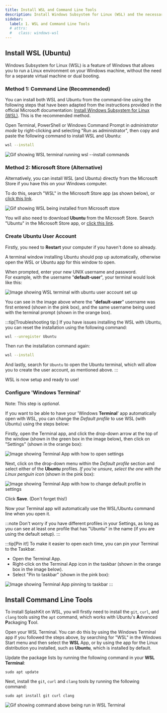 ```yaml
---
title: Install WSL and Command Line Tools
description: Install Windows Subsystem for Linux (WSL) and the necessary command line tools for SplashKit on Windows.
sidebar:
  label: 1. WSL and Command Line Tools
  # attrs:
  #   class: windows-wsl
---
```


## Install WSL (Ubuntu)

Windows Subsystem for Linux (WSL) is a feature of Windows that allows you to run a Linux environment on your Windows machine, without the need for a separate virtual machine or dual booting.

### Method 1: Command Line (Recommended)

You can install both WSL and Ubuntu from the command-line using the following steps that have been adapted from the instructions provided in the official Microsoft documentation: [Install Windows Subsystem for Linux (WSL)](https://learn.microsoft.com/en-us/windows/wsl/install). This is the recommended method.

Open Terminal, PowerShell or Windows Command Prompt in *administrator mode* by right-clicking and selecting "Run as administrator", then copy and paste the following command to install WSL and Ubuntu:

```bash
wsl --install
```

![Gif showing WSL terminal running wsl --install commands](/gifs/windows/wsl-terminal.gif)

### Method 2: Microsoft Store (Alternative)

Alternatively, you can install WSL (and Ubuntu) directly from the Microsoft Store if you have this on your Windows computer.

To do this, search "WSL" in the Microsoft Store app (as shown below), or [click this link](https://apps.microsoft.com/store/detail/9P9TQF7MRM4R).

![Gif showing WSL being installed from Microsoft store](/gifs/windows/install-wsl.gif)

You will also need to download **Ubuntu** from the Microsoft Store. Search "Ubuntu" in the Microsoft Store app, or [click this link](https://apps.microsoft.com/store/detail/9PDXGNCFSCZV).

### Create Ubuntu User Account

Firstly, you need to **Restart** your computer if you haven't done so already.

A terminal window installing Ubuntu should pop up automatically, otherwise open the WSL or Ubuntu app for this window to open.

When prompted, enter your new UNIX username and password.  
For example, with the username "**default-user**", your terminal would look like this:

![Image showing WSL terminal with ubuntu user account set up](/images/installation/windows/terminal-ubuntu-user-account.png)

You can see in the image above where the "**default-user**" username was first entered (shown in the pink box), and the same username being used with the terminal prompt (shown in the orange box).

:::tip[Troubleshooting tip:]
If you have issues installing the WSL with Ubuntu, you can reset the installation using the following command:

```bash
wsl --unregister Ubuntu
```

Then run the installation command again:

```bash
wsl --install
```

And lastly, search for `Ubuntu` to open the Ubuntu terminal, which will allow you to create the user account, as mentioned above.
:::

WSL is now setup and ready to use!

### Configure 'Windows Terminal'

Note: This step is *optional*.

If you want to be able to have your 'Windows **Terminal**' app automatically open with WSL, you can change the *Default profile* to use WSL (with Ubuntu) using the steps below:

Firstly, open the Terminal app, and click the drop-down arrow at the top of the window (shown in the green box in the image below), then click on "Settings" (shown in the orange box):

![Image showing Terminal App with how to open settings](/images/installation/windows/windows-terminal-settings.png)

Next, click on the drop-down menu within the *Default profile* section and select either of the **Ubuntu** profiles. *If you're unsure, select the one with the Linux penguin icon* (shown in the pink box):

![Image showing Terminal App with how to change default profile in settings](/images/installation/windows/windows-terminal-default-profile.png)

Click **Save**. (Don't forget this!)

Now your Terminal app will automatically use the WSL/Ubuntu command line when you open it.

:::note
Don't worry if you have different profiles in your Settings, as long as you can see at least one profile that has "Ubuntu" in the name (if you are using the default setup).
:::

:::tip[Pin it!]
To make it easier to open each time, you can pin your Terminal to the Taskbar.

- Open the Terminal App.
- Right-click on the Terminal App icon in the taskbar (shown in the orange box in the image below).
- Select "Pin to taskbar" (shown in the pink box):

![Image showing Terminal App pinning to taskbar](/images/installation/windows/terminal-pin-taskbar.png)
:::

## Install Command Line Tools

To install SplashKit on WSL, you will firstly need to install the `git`, `curl`, and `clang` tools using the `apt` command, which works with Ubuntu's **A**dvanced **P**ackaging **T**ool.

Open your WSL Terminal. You can do this by using the Windows Terminal app if you followed the steps above, by searching for "WSL" in the Windows Start menu and then select the **WSL** App, or by using the app for the Linux distribution you installed, such as **Ubuntu**, which is installed by default.

Update the package lists by running the following command in your **WSL Terminal**:

```shell
sudo apt update
```

Next, install the `git`, `curl` and `clang` tools by running the following command:

```shell
sudo apt install git curl clang
```

![Gif showing command above being run in WSL Terminal](/gifs/windows/wsl-git-curl.gif)
